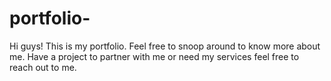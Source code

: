 # portfolio-
Hi guys!
This is my portfolio.
Feel free to snoop around to know more about me.
Have a project to partner with me or need my services feel free to reach out to me.
